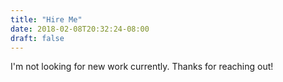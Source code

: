 ```yaml
---
title: "Hire Me"
date: 2018-02-08T20:32:24-08:00
draft: false
---
```

I'm not looking for new work currently. Thanks for reaching out!